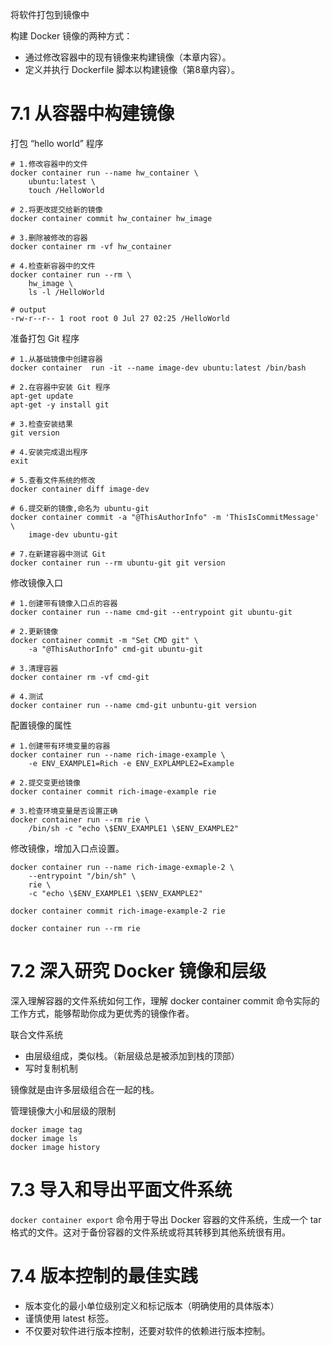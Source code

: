 将软件打包到镜像中

构建 Docker 镜像的两种方式：
- 通过修改容器中的现有镜像来构建镜像（本章内容）。
- 定义并执行 Dockerfile 脚本以构建镜像（第8章内容）。


# 7.1 从容器中构建镜像

打包 “hello world” 程序
```shell
# 1.修改容器中的文件
docker container run --name hw_container \
    ubuntu:latest \
    touch /HelloWorld

# 2.将更改提交给新的镜像
docker container commit hw_container hw_image

# 3.删除被修改的容器
docker container rm -vf hw_container

# 4.检查新容器中的文件
docker container run --rm \
    hw_image \
    ls -l /HelloWorld

# output
-rw-r--r-- 1 root root 0 Jul 27 02:25 /HelloWorld
```

准备打包 Git 程序
```shell
# 1.从基础镜像中创建容器
docker container  run -it --name image-dev ubuntu:latest /bin/bash

# 2.在容器中安装 Git 程序
apt-get update
apt-get -y install git

# 3.检查安装结果
git version

# 4.安装完成退出程序
exit

# 5.查看文件系统的修改
docker container diff image-dev

# 6.提交新的镜像,命名为 ubuntu-git
docker container commit -a "@ThisAuthorInfo" -m 'ThisIsCommitMessage' \
    image-dev ubuntu-git

# 7.在新建容器中测试 Git
docker container run --rm ubuntu-git git version
```

修改镜像入口
```shell
# 1.创建带有镜像入口点的容器
docker container run --name cmd-git --entrypoint git ubuntu-git

# 2.更新镜像
docker container commit -m "Set CMD git" \
    -a "@ThisAuthorInfo" cmd-git ubuntu-git

# 3.清理容器
docker container rm -vf cmd-git

# 4.测试
docker container run --name cmd-git unbuntu-git version
```

配置镜像的属性
```shell
# 1.创建带有环境变量的容器
docker container run --name rich-image-example \
    -e ENV_EXAMPLE1=Rich -e ENV_EXPLAMPLE2=Example

# 2.提交变更给镜像
docker container commit rich-image-example rie

# 3.检查环境变量是否设置正确
docker container run --rm rie \
    /bin/sh -c "echo \$ENV_EXAMPLE1 \$ENV_EXAMPLE2"
```


修改镜像，增加入口点设置。
```
docker container run --name rich-image-exmaple-2 \
    --entrypoint "/bin/sh" \
    rie \
    -c "echo \$ENV_EXAMPLE1 \$ENV_EXAMPLE2"

docker container commit rich-image-example-2 rie

docker container run --rm rie
```

# 7.2 深入研究 Docker 镜像和层级


深入理解容器的文件系统如何工作，理解 docker container commit
 命令实际的工作方式，能够帮助你成为更优秀的镜像作者。


联合文件系统
- 由层级组成，类似栈。（新层级总是被添加到栈的顶部）
- 写时复制机制

镜像就是由许多层级组合在一起的栈。


管理镜像大小和层级的限制

```shell
docker image tag
docker image ls 
docker image history
```

# 7.3 导入和导出平面文件系统

`docker container export` 命令用于导出 Docker 容器的文件系统，生成一个 tar 格式的文件。这对于备份容器的文件系统或将其转移到其他系统很有用。


# 7.4 版本控制的最佳实践

- 版本变化的最小单位级别定义和标记版本（明确使用的具体版本）
- 谨慎使用 latest 标签。
- 不仅要对软件进行版本控制，还要对软件的依赖进行版本控制。

